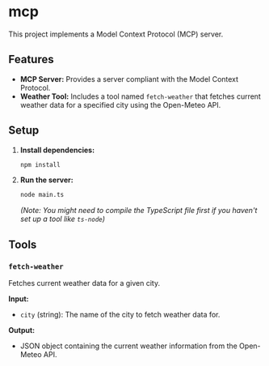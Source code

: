 # mcp

This project implements a Model Context Protocol (MCP) server.

## Features

- **MCP Server:** Provides a server compliant with the Model Context Protocol.
- **Weather Tool:** Includes a tool named `fetch-weather` that fetches current weather data for a specified city using the Open-Meteo API.

## Setup

1.  **Install dependencies:**

    ```bash
    npm install
    ```

2.  **Run the server:**
    ```bash
    node main.ts
    ```
    _(Note: You might need to compile the TypeScript file first if you haven't set up a tool like `ts-node`)_

## Tools

### `fetch-weather`

Fetches current weather data for a given city.

**Input:**

- `city` (string): The name of the city to fetch weather data for.

**Output:**

- JSON object containing the current weather information from the Open-Meteo API.
